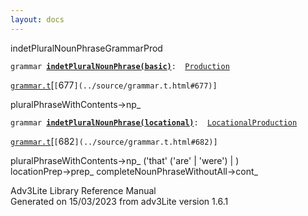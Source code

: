 ```yaml
---
layout: docs
---
```

<span class="title">indetPluralNounPhrase</span><span class="type">GrammarProd</span>

`grammar `**[`indetPluralNounPhrase(basic)`](../object/indetPluralNounPhrase(basic).html)**` :   `[`Production`](../object/Production.html)

[`grammar.t`](../file/grammar.t.html)[`[`677`](../source/grammar.t.html#677)]`



pluralPhraseWithContents-\>np\_  



`grammar `**[`indetPluralNounPhrase(locational)`](../object/indetPluralNounPhrase(locational).html)**` :   `[`LocationalProduction`](../object/LocationalProduction.html)

[`grammar.t`](../file/grammar.t.html)[`[`682`](../source/grammar.t.html#682)]`



pluralPhraseWithContents-\>np\_ ('that' ('are' \| 'were') \| )  
locationPrep-\>prep\_ completeNounPhraseWithoutAll-\>cont\_  





Adv3Lite Library Reference Manual  
Generated on 15/03/2023 from adv3Lite version 1.6.1


